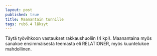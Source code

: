 ```yaml
---
layout: post
published: true
title: Maanantain tunnille
tags: rub6.4 läksyt
---
```


Täytä työvihkoon vastaukset rakkaushuoliin (4 kpl). Maanantaina myös sanakoe ensimmäisestä teemasta eli RELATIONER, myös kuuntelukoe mahdollinen.